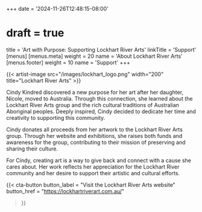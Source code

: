+++
date = '2024-11-26T12:48:15-08:00'
# draft = true
title = 'Art with Purpose: Supporting Lockhart River Arts'
linkTitle = 'Support'
[menus]
  [menus.meta]
    weight = 20
    name = 'About Lockhart River Arts'
  [menus.footer]
    weight = 10
    name = 'Support'
+++

{{< artist-image src="/images/lockhart_logo.png" width="200" title="Lockhart River Arts" >}}

Cindy Kindred discovered a new purpose for her art after her daughter, Nicole, moved to Australia. Through this connection, she learned about the Lockhart River Arts group and the rich cultural traditions of Australian Aboriginal peoples. Deeply inspired, Cindy decided to dedicate her time and creativity to supporting this community.

Cindy donates all proceeds from her artwork to the Lockhart River Arts group. Through her website and exhibitions, she raises both funds and awareness for the group, contributing to their mission of preserving and sharing their culture.

For Cindy, creating art is a way to give back and connect with a cause she cares about. Her work reflects her appreciation for the Lockhart River community and her desire to support their artistic and cultural efforts.

{{< cta-button 
  button_label = "Visit the Lockhart River Arts website" 
  button_href = "https://lockhartriverart.com.au/" 
>}}